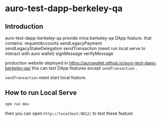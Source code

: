 # auro-test-dapp-berkeley-qa
## Introduction
auro-test-dapp-berkeley-qa provide mina berkeley-qa DApp feature. 
that contains:
requestAccounts
sendLegacyPayment
sendLegacyStakeDelegation
sendTransaction (need run local serve to interact with auro wallet)
signMessage
verifyMessage

production website deployed in https://aurowallet.github.io/auro-test-dapp-berkeley-qa/
this can test DApp features except `sendTransaction` .

`sendTransaction`  need start local feature. 
## How to run Local Serve

```sh
npm run dev
```
then you can open `http://localhost:9012/` to test these feature

